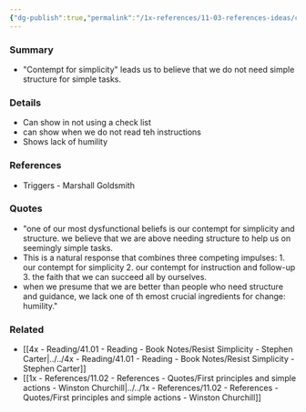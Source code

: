 ```yaml
---
{"dg-publish":true,"permalink":"/1x-references/11-03-references-ideas/contempt-for-simplicity/"}
---
```



### Summary
- "Contempt for simplicity" leads us to believe that we do not need simple structure for simple tasks.

### Details
- Can show in not using a check list
- can show when we do not read teh instructions
- Shows lack of humility

### References
- Triggers - Marshall Goldsmith

### Quotes
- "one of our most dysfunctional beliefs is our contempt for simplicity and structure. we believe that we are above needing structure to help us on seemingly simple tasks.
- This is a natural response that combines three competing impulses: 1. our contempt for simplicity 2. our contempt for instruction and follow-up 3. the faith that we can succeed all by ourselves.
- when we presume that we are better than people who need structure and guidance, we lack one of th emost crucial ingredients for change: humility." 

### Related
- [[4x - Reading/41.01 - Reading - Book Notes/Resist Simplicity - Stephen Carter\|../../4x - Reading/41.01 - Reading - Book Notes/Resist Simplicity - Stephen Carter]]
- [[1x - References/11.02 - References - Quotes/First principles and simple actions - Winston Churchill\|../../1x - References/11.02 - References - Quotes/First principles and simple actions - Winston Churchill]]

